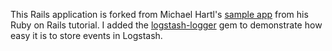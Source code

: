 This Rails application is forked from Michael Hartl's [sample app](https://github.com/railstutorial/sample_app_2nd_ed) from his Ruby on Rails tutorial. I added the [logstash-logger](https://github.com/dwbutler/logstash-logger) gem to demonstrate how easy it is to store events in Logstash.
